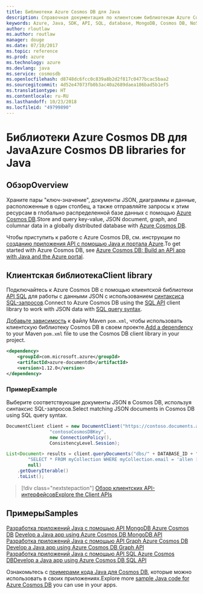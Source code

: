 ```yaml
---
title: Библиотеки Azure Cosmos DB для Java
description: Справочная документация по клиентским библиотекам Azure Cosmos DB для Java
keywords: Azure, Java, SDK, API, SQL, database, MongoDB, Cosmos DB, NoSQL
author: rloutlaw
ms.author: routlaw
manager: douge
ms.date: 07/10/2017
ms.topic: reference
ms.prod: azure
ms.technology: azure
ms.devlang: java
ms.service: cosmosdb
ms.openlocfilehash: d8748dc6fcc0c839a8b2d2f817c0477bcac5baa2
ms.sourcegitcommit: 4d52e47073fb0b3ac40a2689daea186bad5b1ef5
ms.translationtype: HT
ms.contentlocale: ru-RU
ms.lasthandoff: 10/23/2018
ms.locfileid: "49799890"
---
```

# <a name="azure-cosmos-db-libraries-for-java"></a><span data-ttu-id="8c10c-104">Библиотеки Azure Cosmos DB для Java</span><span class="sxs-lookup"><span data-stu-id="8c10c-104">Azure Cosmos DB libraries for Java</span></span>

## <a name="overview"></a><span data-ttu-id="8c10c-105">Обзор</span><span class="sxs-lookup"><span data-stu-id="8c10c-105">Overview</span></span>

<span data-ttu-id="8c10c-106">Храните пары "ключ-значение", документы JSON, диаграммы и данные, расположенные в один столбец, а также отправляйте запросы к этим ресурсам в глобально распределенной базе данных с помощью [Azure Cosmos DB](/azure/cosmos-db/introduction).</span><span class="sxs-lookup"><span data-stu-id="8c10c-106">Store and query key-value, JSON document, graph, and columnar data in a globally distributed database with [Azure Cosmos DB](/azure/cosmos-db/introduction).</span></span>

<span data-ttu-id="8c10c-107">Чтобы приступить к работе с Azure Cosmos DB, см. инструкции по [созданию приложения API с помощью Java и портала Azure](/azure/cosmos-db/create-sql-api-java).</span><span class="sxs-lookup"><span data-stu-id="8c10c-107">To get started with Azure Cosmos DB, see [Azure Cosmos DB: Build an API app with Java and the Azure portal](/azure/cosmos-db/create-sql-api-java).</span></span>

## <a name="client-library"></a><span data-ttu-id="8c10c-108">Клиентская библиотека</span><span class="sxs-lookup"><span data-stu-id="8c10c-108">Client library</span></span>

<span data-ttu-id="8c10c-109">Подключайтесь к Azure Cosmos DB с помощью клиентской библиотеки [API SQL](/azure/cosmos-db/sql-api-introduction) для работы с данными JSON с использованием [синтаксиса SQL-запросов](/azure/cosmos-db/sql-api-sql-query).</span><span class="sxs-lookup"><span data-stu-id="8c10c-109">Connect to Azure Cosmos DB using the [SQL API](/azure/cosmos-db/sql-api-introduction) client library to work with JSON data with [SQL query syntax](/azure/cosmos-db/sql-api-sql-query).</span></span>

<span data-ttu-id="8c10c-110">[Добавьте зависимость](https://maven.apache.org/guides/getting-started/index.html#How_do_I_use_external_dependencies) к файлу Maven `pom.xml`, чтобы использовать клиентскую библиотеку Cosmos DB в своем проекте.</span><span class="sxs-lookup"><span data-stu-id="8c10c-110">[Add a dependency](https://maven.apache.org/guides/getting-started/index.html#How_do_I_use_external_dependencies) to your Maven `pom.xml` file to use the Cosmos DB client library in your project.</span></span>

```XML
<dependency>
    <groupId>com.microsoft.azure</groupId>
    <artifactId>azure-documentdb</artifactId>
    <version>1.12.0</version>
</dependency>
```

### <a name="example"></a><span data-ttu-id="8c10c-111">Пример</span><span class="sxs-lookup"><span data-stu-id="8c10c-111">Example</span></span>

<span data-ttu-id="8c10c-112">Выберите соответствующие документы JSON в Cosmos DB, используя синтаксис SQL-запросов.</span><span class="sxs-lookup"><span data-stu-id="8c10c-112">Select matching JSON documents in Cosmos DB using SQL query syntax.</span></span>

```java
DocumentClient client = new DocumentClient("https://contoso.documents.azure.com:443",
                "contosoCosmosDBKey", 
                new ConnectionPolicy(),
                ConsistencyLevel.Session);

List<Document> results = client.queryDocuments("dbs/" + DATABASE_ID + "/colls/" + COLLECTION_ID,
        "SELECT * FROM myCollection WHERE myCollection.email = 'allen [at] contoso.com'",
        null)
    .getQueryIterable()
    .toList();
```

> [!div class="nextstepaction"]
> [<span data-ttu-id="8c10c-113">Обзор клиентских API-интерфейсов</span><span class="sxs-lookup"><span data-stu-id="8c10c-113">Explore the Client APIs</span></span>](/java/api/overview/azure/cosmosdb/client)


## <a name="samples"></a><span data-ttu-id="8c10c-114">Примеры</span><span class="sxs-lookup"><span data-stu-id="8c10c-114">Samples</span></span>

<span data-ttu-id="8c10c-115">[Разработка приложений Java с помощью API MongoDB Azure Cosmos DB][2] </span><span class="sxs-lookup"><span data-stu-id="8c10c-115">[Develop a Java app using Azure Cosmos DB MongoDB API][2] </span></span>  
<span data-ttu-id="8c10c-116">[Разработка приложений Java с помощью API Graph Azure Cosmos DB][3] </span><span class="sxs-lookup"><span data-stu-id="8c10c-116">[Develop a Java app using Azure Cosmos DB Graph API][3] </span></span>  
<span data-ttu-id="8c10c-117">[Разработка приложений Java с помощью API SQL Azure Cosmos DB][4]</span><span class="sxs-lookup"><span data-stu-id="8c10c-117">[Develop a Java app using Azure Cosmos DB SQL API][4]</span></span>        

<span data-ttu-id="8c10c-118">Ознакомьтесь с [примерами кода Java для Cosmos DB](https://azure.microsoft.com/resources/samples/?platform=java&term=cosmos), которые можно использовать в своих приложениях.</span><span class="sxs-lookup"><span data-stu-id="8c10c-118">Explore more [sample Java code for Azure Cosmos DB](https://azure.microsoft.com/resources/samples/?platform=java&term=cosmos) you can use in your apps.</span></span>

[2]: https://github.com/Azure-Samples/azure-cosmos-db-mongodb-java-getting-started
[3]: https://github.com/Azure-Samples/azure-cosmos-db-graph-java-getting-started
[4]: https://github.com/Azure-Samples/azure-cosmos-db-documentdb-java-getting-started

